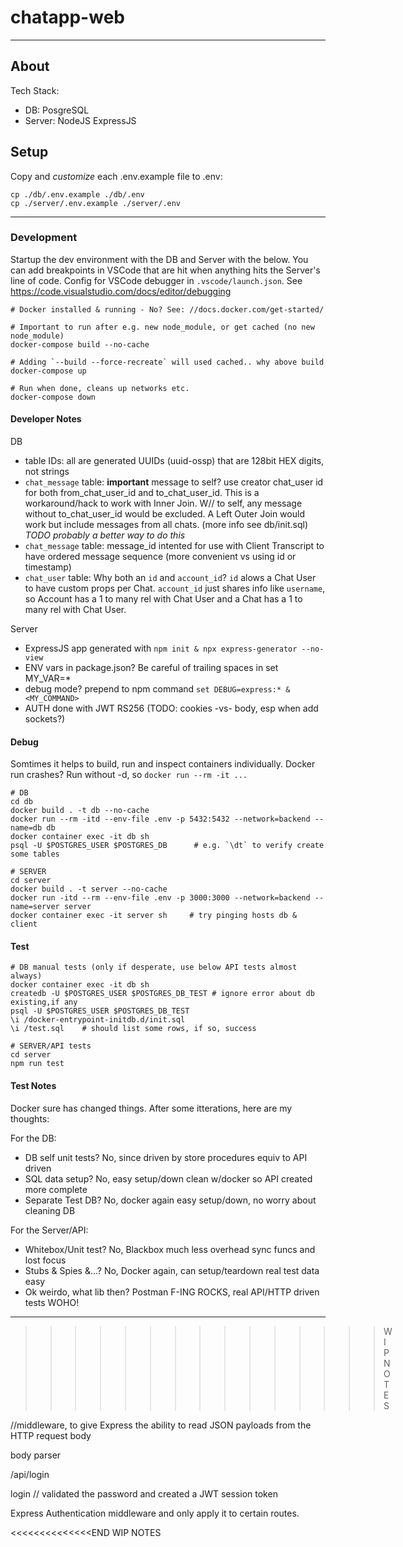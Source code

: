 # chatapp-web

------------------------------------------------------------------

## About

Tech Stack:
- DB: PosgreSQL
- Server: NodeJS ExpressJS

## Setup

Copy and *customize* each .env.example file to .env:
```
cp ./db/.env.example ./db/.env
cp ./server/.env.example ./server/.env
```

------------------------------------------------------------------
### Development

Startup the dev environment with the DB and Server with the below. You can add 
breakpoints in VSCode that are hit when anything hits the Server's line of code.
Config for VSCode debugger in `.vscode/launch.json`.
See https://code.visualstudio.com/docs/editor/debugging

```
# Docker installed & running - No? See: //docs.docker.com/get-started/

# Important to run after e.g. new node_module, or get cached (no new node_module)
docker-compose build --no-cache

# Adding `--build --force-recreate` will used cached.. why above build
docker-compose up

# Run when done, cleans up networks etc.
docker-compose down
```

#### Developer Notes

DB
- table IDs: all are generated UUIDs (uuid-ossp) that are 128bit HEX digits, not strings
- `chat_message` table: **important** message to self? use creator chat_user id for both from_chat_user_id and to_chat_user_id. This is a workaround/hack to work with Inner Join. W// to self, any message without to_chat_user_id would be excluded. A Left Outer Join would work but include messages from all chats. (more info see db/init.sql) *TODO probably a better way to do this*
- `chat_message` table: message_id intented for use with Client Transcript to have ordered message sequence (more convenient vs using id or timestamp)
- `chat_user` table: Why both an `id` and `account_id`? `id` alows a Chat User to have custom props per Chat. `account_id` just shares info like `username`, so Account has a 1 to many rel with Chat User and a Chat has a 1 to many rel  with Chat User.

Server
- ExpressJS app generated with `npm init & npx express-generator --no-view`
- ENV vars in package.json? Be careful of trailing spaces in set MY_VAR=*
- debug mode? prepend to npm command `set DEBUG=express:* & <MY_COMMAND>`
- AUTH done with JWT RS256 (TODO: cookies -vs- body, esp when add sockets?)

#### Debug

Somtimes it helps to build, run and inspect containers individually. Docker run crashes? Run without -d, so `docker run --rm -it ...`

```
# DB
cd db
docker build . -t db --no-cache
docker run --rm -itd --env-file .env -p 5432:5432 --network=backend --name=db db
docker container exec -it db sh
psql -U $POSTGRES_USER $POSTGRES_DB      # e.g. `\dt` to verify create some tables

# SERVER
cd server
docker build . -t server --no-cache
docker run -itd --rm --env-file .env -p 3000:3000 --network=backend --name=server server
docker container exec -it server sh     # try pinging hosts db & client
```

#### Test

```
# DB manual tests (only if desperate, use below API tests almost always)
docker container exec -it db sh
createdb -U $POSTGRES_USER $POSTGRES_DB_TEST # ignore error about db existing,if any
psql -U $POSTGRES_USER $POSTGRES_DB_TEST
\i /docker-entrypoint-initdb.d/init.sql
\i /test.sql    # should list some rows, if so, success

# SERVER/API tests
cd server
npm run test
```

#### Test Notes

Docker sure has changed things. After some itterations, here are my thoughts:

For the DB:
- DB self unit tests? No, since driven by store procedures equiv to API driven
- SQL data setup? No, easy setup/down clean w/docker so API created more complete
- Separate Test DB? No, docker again easy setup/down, no worry about cleaning DB

For the Server/API:
- Whitebox/Unit test? No, Blackbox much less overhead sync funcs and lost focus
- Stubs & Spies &...? No, Docker again, can setup/teardown real test data easy
- Ok weirdo, what lib then? Postman F-ING ROCKS, real API/HTTP driven tests WOHO!

------------------------------------------------------------------


>>>>>>>>>>>>>>>WIP NOTES

//middleware, to give Express the ability to read JSON payloads from the HTTP request body

body parser

/api/login

login
// validated the password and created a JWT session token


Express Authentication middleware and only apply it to certain routes.

<<<<<<<<<<<<<<END WIP NOTES
